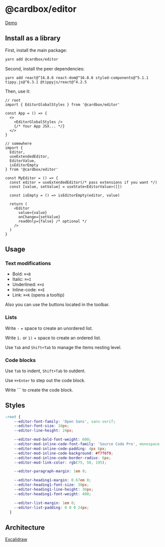 # @cardbox/editor

[Demo](https://cardbox.github.io/editor/)

## Install as a library

First, install the main package:

```sh
yarn add @cardbox/editor
```

Second, install the peer dependencies:

```
yarn add react@^16.8.6 react-dom@^16.8.6 styled-components@^5.1.1 tippy.js@^6.3.1 @tippyjs/react@^4.2.5
```

Then, use it:

```tsx
// root
import { EditorGlobalStyles } from '@cardbox/editor'

const App = () => {
  <>
    <EditorGlobalStyles />
    {/* Your App JSX... */}
  </>
}
```

```tsx
// somewhere
import {
  Editor,
  useExtendedEditor,
  EditorValue,
  isEditorEmpty
} from '@cardbox/editor'

const MyEditor = () => {
  const editor = useExtendedEditor(/* pass extensions if you want */)
  const [value, setValue] = useState<EditorValue>([])
  
  const isEmpty = () => isEditorEmpty(editor, value)

  return (
    <Editor
      value={value}
      onChange={setValue} 
      readOnly={false} /* optional */
    />
  )
}
```

## Usage

### Text modifications

- Bold: `⌘+B`
- Italic: `⌘+I`
- Underlined: `⌘+U`
- Inline-code: `⌘+E`
- Link: `⌘+K` (opens a tooltip)

Also you can use the buttons located in the toolbar.

### Lists

Write `-` + space to create an unordered list.

Write `1.` or `1)` + space to create an ordered list.

Use `Tab` and `Shift+Tab` to manage the items nesting level.

### Code blocks

Use `Tab` to indent, `Shift+Tab` to outdent.

Use `⌘+Enter` to step out the code block.

Write ``` to create the code block.

## Styles

```css
:root {
    --editor-font-family: 'Open Sans', sans-serif;
    --editor-font-size: 16px;
    --editor-line-height: 24px;

    --editor-mod-bold-font-weight: 600;
    --editor-mod-inline-code-font-family: 'Source Code Pro', monospace;
    --editor-mod-inline-code-padding: 4px 6px;
    --editor-mod-inline-code-background: #f7f6f9;
    --editor-mod-inline-code-border-radius: 6px;
    --editor-mod-link-color: rgb(75, 50, 195);

    --editor-paragraph-margin: 1em 0;

    --editor-heading1-margin: 0.67em 0;
    --editor-heading1-font-size: 30px;
    --editor-heading1-line-height: 36px;
    --editor-heading1-font-weight: 400;

    --editor-list-margin: 1em 0;
    --editor-list-padding: 0 0 0 24px;
  }
```

## Architecture

[Excalidraw](https://excalidraw.com/#json=6706229653012480,_5pkV-mh3Dsc5O_e3czi6g)
